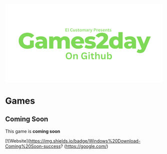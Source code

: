 ![alt text](https://raw.githubusercontent.com/Ishaanlikescandy/Games2day/main/Games2day.png)
# Games
## Coming Soon
This game is **coming soon**

[![Website](https://img.shields.io/badge/Windows%20Download-Coming%20Soon-success? (https://google.com/)
